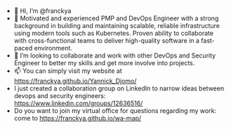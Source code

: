 - 👋 Hi, I’m @franckya
- 👀 Motivated and experienced PMP and DevOps Engineer with a strong background in building and maintaining scalable, reliable infrastructure using modern tools such as Kubernetes. Proven ability to collaborate with cross-functional teams to deliver high-quality software in a fast-paced environment.
- 💞️ I’m looking to collaborate and work with other DevOps and Security Engineer to better my skills and get more involve into projects.
- 📫 You can simply visit my website at https://franckya.github.io/Yannick_Djomo/
- I just created a collaboration group on LinkedIn to narrow ideas between devops and security engineers: https://www.linkedin.com/groups/12636516/
- Do you want to join my virtual office for questions regarding my work: come to https://franckya.github.io/wa-map/
